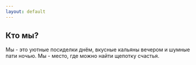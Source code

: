 ```yaml
---
layout: default
---
```


## Кто мы?

<!-- Chapter 1.1 -->
Мы - это уютные посиделки днём, вкусные кальяны вечером и шумные пати ночью. Мы - место, где можно найти щепотку счастья. 

